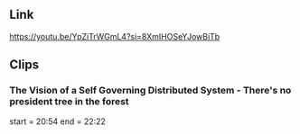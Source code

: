 ## Link
https://youtu.be/YpZiTrWGmL4?si=8XmIHOSeYJowBiTb

## Clips

### The Vision of a Self Governing Distributed System - There's no president tree in the forest
start = 20:54
end = 22:22